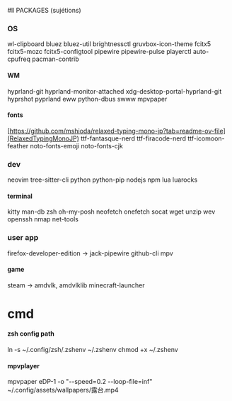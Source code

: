 #ll PACKAGES (sujétions)

### OS

wl-clipboard
bluez
bluez-util
brightnessctl
gruvbox-icon-theme
fcitx5
fcitx5-mozc
fcitx5-configtool
pipewire
pipewire-pulse
playerctl
auto-cpufreq
pacman-contrib

#### WM

hyprland-git
hyprland-monitor-attached
xdg-desktop-portal-hyprland-git
hyprshot
pyprland
eww
python-dbus
swww
mpvpaper

#### fonts

[https://github.com/mshioda/relaxed-typing-mono-jp?tab=readme-ov-file](RelaxedTypingMonoJP)
ttf-fantasque-nerd
ttf-firacode-nerd
ttf-icomoon-feather
noto-fonts-emoji
noto-fonts-cjk

### dev

neovim
tree-sitter-cli
python
python-pip
nodejs
npm
lua
luarocks

#### terminal

kitty
man-db
zsh
oh-my-posh
neofetch
onefetch
socat
wget
unzip
wev
openssh
nmap
net-tools

### user app

firefox-developer-edition -> jack-pipewire
github-cli
mpv

#### game

steam -> amdvlk, amdvlklib
minecraft-launcher

# cmd

#### zsh config path

ln -s ~/.config/zsh/.zshenv ~/.zshenv
chmod +x ~/.zshenv

#### mpvplayer 
mpvpaper eDP-1 -o "--speed=0.2 --loop-file=inf"  ~/.config/assets/wallpapers/露台.mp4
